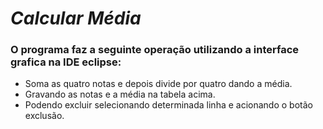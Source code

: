 # ***Calcular Média***

### O programa faz a seguinte operação utilizando a interface grafica na IDE eclipse:

* Soma as quatro notas e depois divide por quatro dando a média.
* Gravando as notas e a média na tabela acima.
* Podendo excluir selecionando determinada linha e acionando o botão exclusão.
